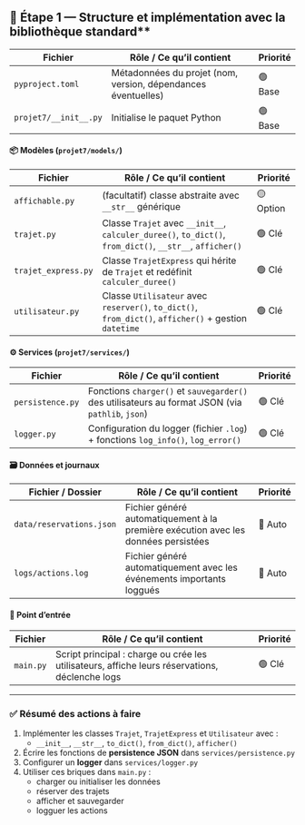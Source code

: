 ## 🧩 Étape 1 — Structure et implémentation avec la bibliothèque standard**

| Fichier                                             | Rôle / Ce qu’il contient                                                                                     | Priorité |
|-----------------------------------------------------|--------------------------------------------------------------------------------------------------------------|----------|
| `pyproject.toml`                                    | Métadonnées du projet (nom, version, dépendances éventuelles)                                               | 🟢 Base  |
| `projet7/__init__.py`                               | Initialise le paquet Python                                                                                  | 🟢 Base  |

#### 📦 Modèles (`projet7/models/`)
| Fichier                                             | Rôle / Ce qu’il contient                                                                                     | Priorité |
|-----------------------------------------------------|--------------------------------------------------------------------------------------------------------------|----------|
| `affichable.py`                                     | (facultatif) classe abstraite avec `__str__` générique                                                       | 🟡 Option |
| `trajet.py`                                         | Classe `Trajet` avec `__init__`, `calculer_duree()`, `to_dict()`, `from_dict()`, `__str__`, `afficher()`    | 🟢 Clé   |
| `trajet_express.py`                                 | Classe `TrajetExpress` qui hérite de `Trajet` et redéfinit `calculer_duree()`                               | 🟢 Clé   |
| `utilisateur.py`                                    | Classe `Utilisateur` avec `reserver()`, `to_dict()`, `from_dict()`, `afficher()` + gestion `datetime`       | 🟢 Clé   |

#### ⚙️ Services (`projet7/services/`)
| Fichier                                             | Rôle / Ce qu’il contient                                                                                     | Priorité |
|-----------------------------------------------------|--------------------------------------------------------------------------------------------------------------|----------|
| `persistence.py`                                    | Fonctions `charger()` et `sauvegarder()` des utilisateurs au format JSON (via `pathlib`, `json`)            | 🟢 Clé   |
| `logger.py`                                         | Configuration du logger (fichier `.log`) + fonctions `log_info()`, `log_error()`                            | 🟢 Clé   |

#### 🗃️ Données et journaux
| Fichier / Dossier                                   | Rôle / Ce qu’il contient                                                                                     | Priorité |
|-----------------------------------------------------|--------------------------------------------------------------------------------------------------------------|----------|
| `data/reservations.json`                            | Fichier généré automatiquement à la première exécution avec les données persistées                         | 🔵 Auto  |
| `logs/actions.log`                                  | Fichier généré automatiquement avec les événements importants loggués                                       | 🔵 Auto  |

#### 🚀 Point d’entrée
| Fichier                                             | Rôle / Ce qu’il contient                                                                                     | Priorité |
|-----------------------------------------------------|--------------------------------------------------------------------------------------------------------------|----------|
| `main.py`                                           | Script principal : charge ou crée les utilisateurs, affiche leurs réservations, déclenche logs              | 🟢 Clé   |

---

### ✅ Résumé des actions à faire

1. Implémenter les classes `Trajet`, `TrajetExpress` et `Utilisateur` avec :
   - `__init__`, `__str__`, `to_dict()`, `from_dict()`, `afficher()`
2. Écrire les fonctions de **persistence JSON** dans `services/persistence.py`
3. Configurer un **logger** dans `services/logger.py`
4. Utiliser ces briques dans `main.py` :
   - charger ou initialiser les données
   - réserver des trajets
   - afficher et sauvegarder
   - logguer les actions
